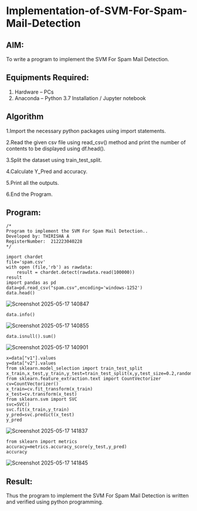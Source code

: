 # Implementation-of-SVM-For-Spam-Mail-Detection

## AIM:
To write a program to implement the SVM For Spam Mail Detection.

## Equipments Required:
1. Hardware – PCs
2. Anaconda – Python 3.7 Installation / Jupyter notebook

## Algorithm

1.Import the necessary python packages using import statements.

2.Read the given csv file using read_csv() method and print the number of contents to be displayed using df.head().

3.Split the dataset using train_test_split.

4.Calculate Y_Pred and accuracy.

5.Print all the outputs.

6.End the Program.

## Program:
```
/*
Program to implement the SVM For Spam Mail Detection..
Developed by: THIRISHA A
RegisterNumber:  212223040228
*/
```
```
import chardet
file='spam.csv'
with open (file,'rb') as rawdata:
    result = chardet.detect(rawdata.read(100000))
result
import pandas as pd
data=pd.read_csv("spam.csv",encoding='windows-1252')
data.head()
```

![Screenshot 2025-05-17 140847](https://github.com/user-attachments/assets/4b437dec-22d2-4a4c-8086-2449be94d118)
```
data.info()
```

![Screenshot 2025-05-17 140855](https://github.com/user-attachments/assets/e4fb1ce3-5126-41eb-9d00-394dbfd81943)
```
data.isnull().sum()
```
![Screenshot 2025-05-17 140901](https://github.com/user-attachments/assets/a8cc2c50-aac1-43c6-9965-0b056c83ebac)
```
x=data["v1"].values
y=data["v2"].values
from sklearn.model_selection import train_test_split
x_train,x_test,y_train,y_test=train_test_split(x,y,test_size=0.2,random_state=0)
from sklearn.feature_extraction.text import CountVectorizer
cv=CountVectorizer()
x_train=cv.fit_transform(x_train)
x_test=cv.transform(x_test)
from sklearn.svm import SVC
svc=SVC()
svc.fit(x_train,y_train)
y_pred=svc.predict(x_test)
y_pred
```
![Screenshot 2025-05-17 141837](https://github.com/user-attachments/assets/348a77c3-a548-40a2-ad4d-892e5e74cd3b)

```
from sklearn import metrics
accuracy=metrics.accuracy_score(y_test,y_pred)
accuracy
```
![Screenshot 2025-05-17 141845](https://github.com/user-attachments/assets/09edac98-e0e2-40a0-a595-e63020f6eab4)

## Result:
Thus the program to implement the SVM For Spam Mail Detection is written and verified using python programming.
